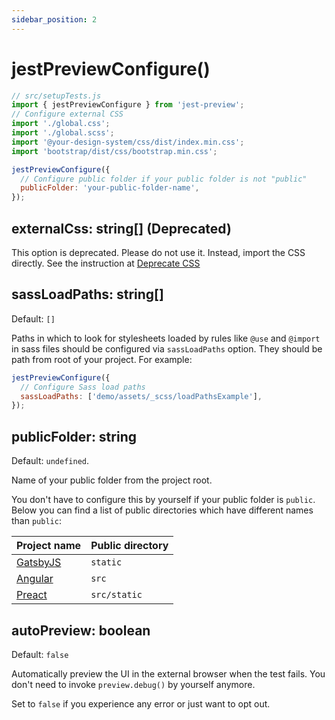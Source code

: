 ```yaml
---
sidebar_position: 2
---
```


# jestPreviewConfigure()

```js
// src/setupTests.js
import { jestPreviewConfigure } from 'jest-preview';
// Configure external CSS
import './global.css';
import './global.scss';
import '@your-design-system/css/dist/index.min.css';
import 'bootstrap/dist/css/bootstrap.min.css';

jestPreviewConfigure({
  // Configure public folder if your public folder is not "public"
  publicFolder: 'your-public-folder-name',
});
```

## externalCss: string[] (Deprecated)

This option is deprecated. Please do not use it. Instead, import the CSS directly. See the instruction at [Deprecate CSS](/blog/deprecate-externalCss)

## sassLoadPaths: string[]

Default: `[]`

Paths in which to look for stylesheets loaded by rules like `@use` and `@import` in sass files should be configured via `sassLoadPaths` option. They should be path from root of your project. For example:

```js
jestPreviewConfigure({
  // Configure Sass load paths
  sassLoadPaths: ['demo/assets/_scss/loadPathsExample'],
});
```

## publicFolder: string

Default: `undefined`.

Name of your public folder from the project root.

You don't have to configure this by yourself if your public folder is `public`. Below you can find a list of public directories which have different names than `public`:

<!-- Thanks msw for the idea https://github.com/mswjs/mswjs.io/blob/9f62d45a3740789cc4308ae1475027598541a007/docs/snippets/public-dir.mdx -->

| Project name                         | Public directory |
| ------------------------------------ | ---------------- |
| [GatsbyJS](https://www.gatsbyjs.org) | `static`         |
| [Angular](https://angular.io/)       | `src`            |
| [Preact](https://preactjs.com)       | `src/static`     |

## autoPreview: boolean

Default: `false`

Automatically preview the UI in the external browser when the test fails. You don't need to invoke `preview.debug()` by yourself anymore.

Set to `false` if you experience any error or just want to opt out.
